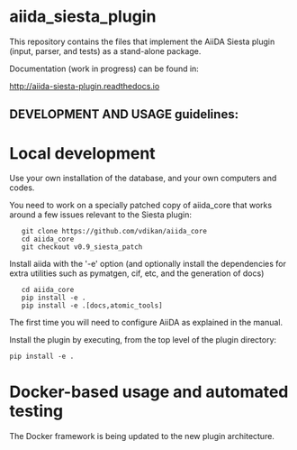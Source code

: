 # aiida_siesta_plugin

This repository contains the files that implement the AiiDA Siesta
plugin (input, parser, and tests) as a stand-alone package.

Documentation (work in progress) can be found in:

http://aiida-siesta-plugin.readthedocs.io

## DEVELOPMENT AND USAGE guidelines:

# Local development

Use your own installation of the database, and your own computers and codes.

You need to work on a specially patched copy of aiida_core that works
around a few issues relevant to the Siesta plugin:

       git clone https://github.com/vdikan/aiida_core
       cd aiida_core
       git checkout v0.9_siesta_patch

Install aiida with the '-e' option (and optionally install the
dependencies for extra utilities such as pymatgen, cif, etc, and the
generation of docs)

	   cd aiida_core
	   pip install -e .
	   pip install -e .[docs,atomic_tools]

The first time you will need to configure AiiDA as explained in the manual.

Install the plugin by executing, from the top level of the plugin directory:

	pip install -e .

# Docker-based usage and automated testing

The Docker framework is being updated to the new plugin architecture.

